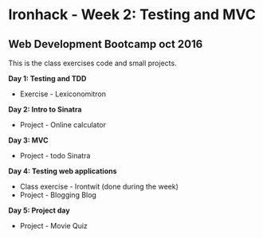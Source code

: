 # Ironhack - Week 2: Testing and MVC

## Web Development Bootcamp oct 2016
This is the class exercises code and small projects.

**Day 1: Testing and TDD**
- Exercise - Lexiconomitron

**Day 2: Intro to Sinatra**

- Project - Online calculator

**Day 3: MVC**

- Project - todo Sinatra

**Day 4: Testing web applications**

- Class exercise - Irontwit (done during the week)
- Project - Blogging Blog

**Day 5: Project day**

- Project - Movie Quiz
